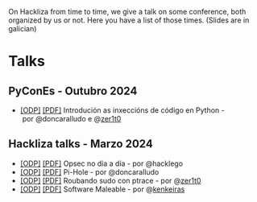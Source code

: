 On Hackliza from time to time, we give a talk on some conference, both organized by us or not. Here you have a list of those times. (Slides are in galician)

# Talks

## PyConEs - Outubro 2024

- [[ODP]](https://github.com/hackliza/presentacions/raw/refs/heads/main/introducion_as_inxeccions_de_codigo_en_python/introducion_as_inxeccions_de_codigo_en_python.odp) [[PDF]](https://github.com/hackliza/presentacions/raw/refs/heads/main/introducion_as_inxeccions_de_codigo_en_python/introducion_as_inxeccions_de_codigo_en_python.pdf)
 Introdución as inxeccións de código en Python -&nbsp;por&nbsp;@doncaralludo&nbsp;e&nbsp;@[zer1t0](https://defcon.social/@zer1t0)

## Hackliza talks - Marzo 2024

- [[ODP]](https://github.com/hackliza/presentacions/raw/refs/heads/main/opsec_no_dia_a_dia/hackliza_opsec.odp) [[PDF]](https://github.com/hackliza/presentacions/raw/refs/heads/main/opsec_no_dia_a_dia/hackliza_opsec.pdf) Opsec no día a día - por @hacklego
- [[ODP]](https://github.com/hackliza/presentacions/raw/refs/heads/main/bloqueando_contido_prexudicial_con_pi-hole/Presentacion_PiHole.odp) [[PDF]](https://github.com/hackliza/presentacions/raw/refs/heads/main/bloqueando_contido_prexudicial_con_pi-hole/Presentacion_PiHole.pdf) Pi-Hole - por @doncaralludo
- [[ODP]](https://github.com/hackliza/presentacions/raw/refs/heads/main/roubando-sudo-con-ptrace/roubando-sudo-con-ptrace.odp) [[PDF]](https://github.com/hackliza/presentacions/raw/refs/heads/main/roubando-sudo-con-ptrace/roubando-sudo-con-ptrace.pdf) Roubando sudo con ptrace - por @[zer1t0](https://defcon.social/@zer1t0)
- [[ODP]](https://github.com/hackliza/presentacions/raw/refs/heads/main/software-maleable/software-maleable.odp) [[PDF]](https://github.com/hackliza/presentacions/raw/refs/heads/main/software-maleable/software-maleable.pdf) Software Maleable - por @[kenkeiras](https://social.codigoparallevar.com/@kenkeiras)
